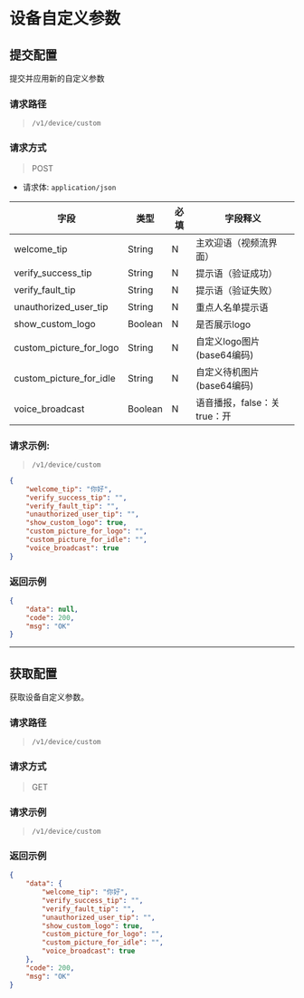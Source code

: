 # 设备自定义参数

## 提交配置

提交并应用新的自定义参数

### 请求路径

> `​/v1​/device​/custom`

### 请求方式

> POST

- 请求体: `application/json`

| 字段                    | 类型    | 必填 | 字段释义                    |
| ----------------------- | ------- | ---- | --------------------------- |
| welcome_tip             | String  | N    | 主欢迎语（视频流界面）      |
| verify_success_tip      | String  | N    | 提示语（验证成功）          |
| verify_fault_tip        | String  | N    | 提示语（验证失败）          |
| unauthorized_user_tip   | String  | N    | 重点人名单提示语            |
| show_custom_logo        | Boolean | N    | 是否展示logo                |
| custom_picture_for_logo | String  | N    | 自定义logo图片(base64编码)  |
| custom_picture_for_idle | String  | N    | 自定义待机图片(base64编码)  |
| voice_broadcast         | Boolean | N    | 语音播报，false：关true：开 |

### 请求示例:

> `​/v1​/device​/custom`

```json
{
    "welcome_tip": "你好",
    "verify_success_tip": "",
    "verify_fault_tip": "",
    "unauthorized_user_tip": "",
    "show_custom_logo": true,
    "custom_picture_for_logo": "",
    "custom_picture_for_idle": "",
    "voice_broadcast": true
}
```

### 返回示例

```json
{
    "data": null,
    "code": 200,
    "msg": "OK"
}
```

---

## 获取配置

获取设备自定义参数。

### 请求路径

> `​/v1​/device​/custom`

### 请求方式

> GET

### 请求示例

> `​/v1​/device​/custom`

### 返回示例

```json
{
    "data": {
        "welcome_tip": "你好",
        "verify_success_tip": "",
        "verify_fault_tip": "",
        "unauthorized_user_tip": "",
        "show_custom_logo": true,
        "custom_picture_for_logo": "",
        "custom_picture_for_idle": "",
        "voice_broadcast": true
    },
    "code": 200,
    "msg": "OK"
}
```

